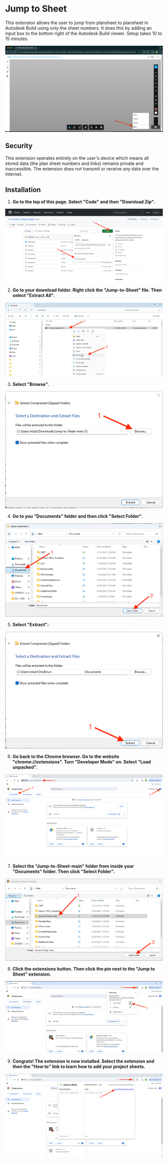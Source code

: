 # Jump to Sheet

This extension allows the user to jump from plansheet to plansheet in Autodesk Build using only the sheet numbers. It does this by adding an input box to the bottom right of the Autodesk Build viewer. Setup takes 10 to 15 minutes.

![Description of Image](InstallImages/ExtensionFunctionExample.png)

## Security

This extension operates entirely on the user's device which means all stored data (the plan sheet numbers and links) remains private and inaccessible. The extension does not transmit or receive any data over the internet.

## Installation

1. **Go to the top of this page. Select "Code" and then "Download Zip".**

![Description of Image](InstallImages/InstallPhotoStep1.png)

2. **Go to your download folder. Right click the "Jump-to-Sheet" file. Then select "Extract All".**

![Description of Image](InstallImages/InstallPhotoStep2.png)

3. **Select "Browse".**

![Description of Image](InstallImages/InstallPhotoStep3.png)

4. **Go to you "Documents" folder and then click "Select Folder".**

![Description of Image](InstallImages/InstallPhotoStep4.png)

5. **Select "Extract".**:

![Description of Image](InstallImages/InstallPhotoStep5.png)

6. **Go back to the Chrome browser. Go to the website "chrome://extensions". Turn "Developer Mode" on. Select "Load unpacked".**

![Description of Image](InstallImages/InstallPhotoStep6.png)

7. **Select the "Jump-to-Sheet-main" folder from inside your "Documents" folder. Then click "Select Folder".**

![Description of Image](InstallImages/InstallPhotoStep7.png)

8. **Click the extensions button. Then click the pin next to the "Jump to Sheet" extension.**

![Description of Image](InstallImages/InstallPhotoStep8.png)

9. **Congrats! The extension is now installed. Select the extension and then the "How to" link to learn how to add your project sheets.**

![Description of Image](InstallImages/InstallPhotoStep9.png)
